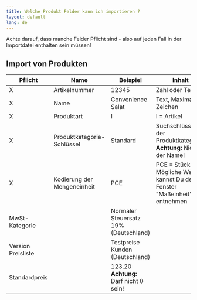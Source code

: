 ```yaml
---
title: Welche Produkt Felder kann ich importieren ?
layout: default
lang: de
---
```



Achte darauf, dass manche Felder Pflicht sind - also auf jeden Fall in der Importdatei enthalten sein müssen!


## Import von Produkten

Pflicht|Name|Beispiel|Inhalt
---|---|---|----
X|Artikelnummer | 12345 | Zahl oder Text
X|Name |Convenience Salat| Text, Maximal 40 Zeichen
X|Produktart | I | I = Artikel
X|Produktkategorie-Schlüssel |Standard | Suchschlüssel der Produktkategorie. **Achtung:** Nicht der Name!
X|Kodierung der Mengeneinheit |PCE | PCE = Stück. Mögliche Werte kannst Du dem Fenster "Maßeinheit" entnehmen
|MwSt-Kategorie||Normaler Steuersatz 19% (Deutschland)
|Version Preisliste||Testpreise Kunden (Deutschland)
|Standardpreis||123.20 **Achtung:** Darf nicht 0 sein!
